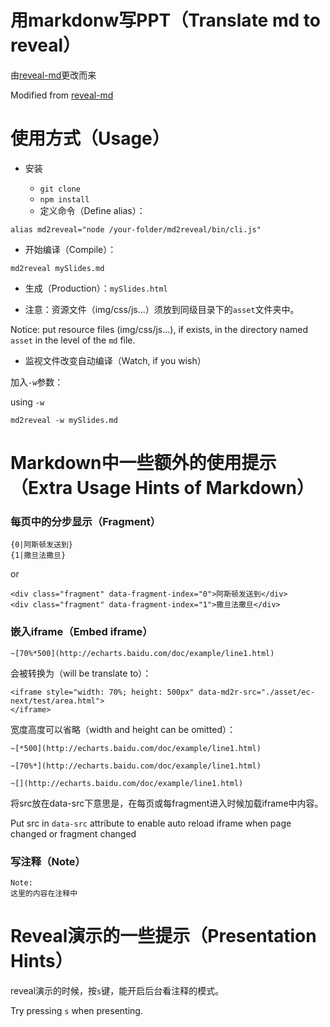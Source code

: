# 用markdonw写PPT（Translate md to reveal）

由[reveal-md](https://github.com/webpro/reveal-md)更改而来

Modified from [reveal-md](https://github.com/webpro/reveal-md)

# 使用方式（Usage）

* 安装

    * `git clone`
    * `npm install`
    * 定义命令（Define alias）：

```
alias md2reveal="node /your-folder/md2reveal/bin/cli.js"
```

* 开始编译（Compile）：

```
md2reveal mySlides.md
```

* 生成（Production）：`mySlides.html`

* 注意：资源文件（img/css/js...）须放到同级目录下的`asset`文件夹中。

Notice: put resource files (img/css/js...), if exists, in the directory named `asset` in the level of the `md` file.

* 监视文件改变自动编译（Watch, if you wish）

加入`-w`参数：

using `-w`

`md2reveal -w mySlides.md`



# Markdown中一些额外的使用提示（Extra Usage Hints of Markdown）

### 每页中的分步显示（Fragment）

```
{0|阿斯顿发送到}
{1|撒旦法撒旦}
```
or

```
<div class="fragment" data-fragment-index="0">阿斯顿发送到</div>
<div class="fragment" data-fragment-index="1">撒旦法撒旦</div>
```

### 嵌入iframe（Embed iframe）

```
~[70%*500](http://echarts.baidu.com/doc/example/line1.html)
```

会被转换为（will be translate to）：
```
<iframe style="width: 70%; height: 500px" data-md2r-src="./asset/ec-next/test/area.html">
</iframe>
```

宽度高度可以省略（width and height can be omitted）：
```
~[*500](http://echarts.baidu.com/doc/example/line1.html)
```
```
~[70%*](http://echarts.baidu.com/doc/example/line1.html)
```
```
~[](http://echarts.baidu.com/doc/example/line1.html)
```

将src放在data-src下意思是，在每页或每fragment进入时候加载iframe中内容。

Put src in `data-src` attribute to enable auto reload iframe when
page changed or fragment changed

### 写注释（Note）

```
Note:
这里的内容在注释中
```

# Reveal演示的一些提示（Presentation Hints）

reveal演示的时候，按`s`键，能开启后台看注释的模式。

Try pressing `s` when presenting.


